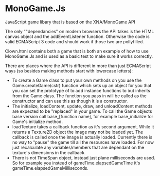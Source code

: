 MonoGame.Js
===========

JavaScript game libary that is based on the XNA/MonoGame API

The only ""dependancies" on modern browsers the API takes is the HTML canvas 
object and the addEventListener function. Otherwise the code is valid 
ECMAScript 3 code and should work if those two are pollyfilled.

Clown.html contains both a game that is both an example of how to use 
MonoGame.Js and is used as a basic test to make sure it works correctly.

There are places where the API is different in more than just ECMAScript ways 
(so besides making methods start with lowercase letters):

* To create a Game class to put your own methods on you use the 
  Game.createGame(cstr) function which sets up an object for you that you can 
  set the prototype of to add instance functions to but inherits from the Game 
  class. The function you pass in will be called as the constructor and can use 
  this as though it is a constructor.
* The initialize, loadContent, update, draw, and unloadContent methods are 
  expected to be "replaced" in your game. To call the Game objects base version 
  call base_[function name], for example base_initialize for Game's initialize 
  method.
* loadTexture takes a callback function as it's second argument. While it 
  returns a Texture2D object the image may not be loaded yet. The callback is 
  called once the image is actually loaded. Currently there is no way to 
  "pause" the game till all the resources have loaded. For now just recalculate 
  any variables/members that are dependant on the texture's dimensions in the 
  callback.
* There is not TimeSpan object, instead just plane milliseconds are used. So 
  for example you instead of gameTime.elapsedGameTime it's
  gameTime.elapsedGameMilliseconds.
